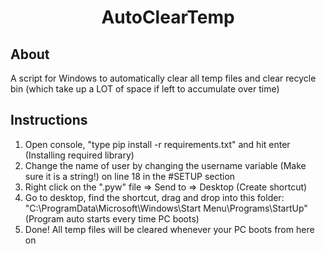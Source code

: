 <h1 align="center">AutoClearTemp</h1>

## About

A script for Windows to automatically clear all temp files and clear recycle bin (which take up a LOT of space if left to accumulate over time)

## Instructions

1. Open console, "type pip install -r requirements.txt" and hit enter (Installing required library)
2. Change the name of user by changing the username variable (Make sure it is a string!) on line 18 in the #SETUP section
3. Right click on the ".pyw" file => Send to => Desktop (Create shortcut)
4. Go to desktop, find the shortcut, drag and drop into this folder: "C:\ProgramData\Microsoft\Windows\Start Menu\Programs\StartUp" (Program auto starts every time PC boots)
5. Done! All temp files will be cleared whenever your PC boots from here on
